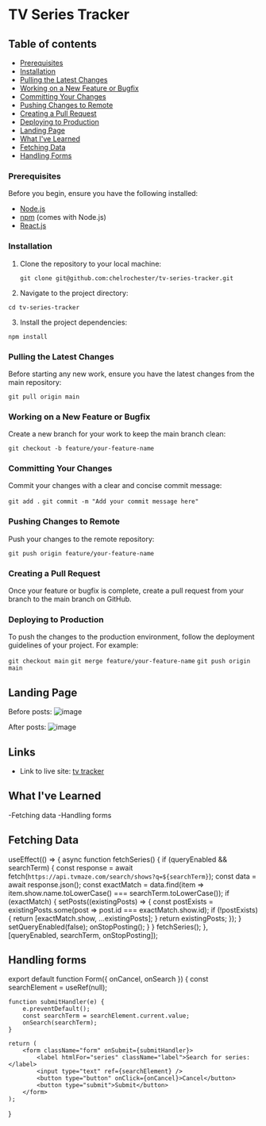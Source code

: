 # TV Series Tracker

## Table of contents
  - [Prerequisites](#prerequisites)
  - [Installation](#installation)
  - [Pulling the Latest Changes](#pulling-the-latest-changes)
  - [Working on a New Feature or Bugfix](#working-on-a-new-feature-or-bugfix)
  - [Committing Your Changes](#committing-your-changes)
  - [Pushing Changes to Remote](#pushing-changes-to-remote)
  - [Creating a Pull Request](#creating-a-pull-request)
  - [Deploying to Production](#deploying-to-production)
  - [Landing Page](#landing-page)
  - [What I've Learned](#what-ive-learned)
  - [Fetching Data](#fetching-data)
  - [Handling Forms](#handling-forms)

### Prerequisites
Before you begin, ensure you have the following installed:
- [Node.js](https://nodejs.org/en/download/)
- [npm](https://www.npmjs.com/get-npm) (comes with Node.js)
- [React.js](https://reactjs.org/)

### Installation
1. Clone the repository to your local machine:

   ```git clone git@github.com:chelrochester/tv-series-tracker.git```

2. Navigate to the project directory:

```cd tv-series-tracker```

3. Install the project dependencies:

```npm install```

### Pulling the Latest Changes
Before starting any new work, ensure you have the latest changes from the main repository:

```git pull origin main```

### Working on a New Feature or Bugfix
Create a new branch for your work to keep the main branch clean:

```git checkout -b feature/your-feature-name```

### Committing Your Changes
Commit your changes with a clear and concise commit message:

```git add .```
```git commit -m "Add your commit message here"```

### Pushing Changes to Remote
Push your changes to the remote repository:

```git push origin feature/your-feature-name```

### Creating a Pull Request
Once your feature or bugfix is complete, create a pull request from your branch to the main branch on GitHub.

### Deploying to Production
To push the changes to the production environment, follow the deployment guidelines of your project. For example:

```git checkout main```
```git merge feature/your-feature-name```
```git push origin main```



## Landing Page

Before posts:
![image](https://github.com/chelrochester/tv-tracker-series/assets/50529205/5ce38df8-4069-4cd7-85fc-20d0a5767aff)

After posts:
![image](https://github.com/chelrochester/TVTrackerImage/blob/main/tv-tracker-complete.png?raw=true)

## Links

- Link to live site: [tv tracker](https://tvtracker-chelrochester.netlify.app/)

## What I've Learned

-Fetching data
-Handling forms

## Fetching Data

useEffect(() => {
        async function fetchSeries() {
            if (queryEnabled && searchTerm) {
                const response = await fetch(`https://api.tvmaze.com/search/shows?q=${searchTerm}`);
                const data = await response.json();
                const exactMatch = data.find(item => item.show.name.toLowerCase() === searchTerm.toLowerCase());
                if (exactMatch) {
                    setPosts((existingPosts) => {
                        const postExists = existingPosts.some(post => post.id === exactMatch.show.id);
                        if (!postExists) {
                            return [exactMatch.show, ...existingPosts];
                        }
                        return existingPosts;
                    });
                }
                setQueryEnabled(false);
                onStopPosting();
            }
        }
        fetchSeries();
    }, [queryEnabled, searchTerm, onStopPosting]);

## Handling forms

export default function Form({ onCancel, onSearch }) {
    const searchElement = useRef(null);

    function submitHandler(e) {
        e.preventDefault();
        const searchTerm = searchElement.current.value;
        onSearch(searchTerm);
    }

    return (
        <form className="form" onSubmit={submitHandler}>
            <label htmlFor="series" className="label">Search for series:</label>
            <input type="text" ref={searchElement} />
            <button type="button" onClick={onCancel}>Cancel</button>
            <button type="submit">Submit</button>
        </form>
    );
}



